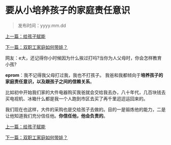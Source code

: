# 要从小培养孩子的家庭责任意识 

> 发布时间：yyyy.mm.dd 

[上一篇：给孩子赋能](/education/article6)

[下一篇：双职工家庭如何带娃？](/education/article8)

网友：e大，还记得你小时候因为什么挨过打吗?当你为人父母时，你会怎样教育小孩?

**eprom**：我不记得我父母打过我，我也不打孩子。
我爸和我都倾向于**培养孩子的家庭责任意识，以及跟孩子之间的信赖关系**。

比如初中开始我们家的大件电器购买我爸就会交给我去办，八十年代，几百块钱去买电视机、冰箱什么都是我一个人跑到市区去买了再千里迢迢运回来的。

我们现在也这样，大件的采购也是交给孩子去做的。目的一是锻炼他的能力，二是让他知道我们充分信任他。**你信任他，他会负责的**。



[上一篇：给孩子赋能](/education/article6)

[下一篇：双职工家庭如何带娃？](/education/article8)